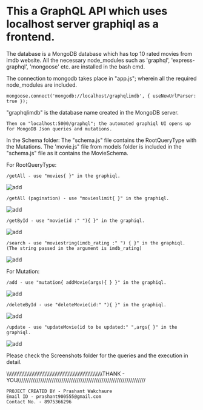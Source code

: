 
# This a GraphQL API which uses localhost server graphiql as a frontend.

The database is a MongoDB database which has top 10 rated movies from imdb website.
All the necessary node_modules such as 'graphql', 'express-graphql', 'mongoose' etc. are installed in the bash cmd. 

The connection to mongodb takes place in "app.js"; wherein all the required node_modules are included.
    
    mongoose.connect('mongodb://localhost/graphqlimdb', { useNewUrlParser: true });
"graphqlimdb" is the database name created in the MongoDB server.

    Then on "localhost:5000/graphql"; the automated graphiql UI opens up for MongoDB Json queries and mutations.

In the Schema folder: The "schema.js" file contains the RootQueryType with the Mutations. The 'movie.js" file from models folder is                             included in the "schema.js" file as it contains the MovieSchema.

For RootQueryType:

    /getAll - use "movies{ }" in the graphiql.

![add](https://github.com/prashant900555/back-end-task/blob/master/GraphQL%20-%20Top%2010%20Movies%20IMDB%20List/Screenshots/getAll.png?raw=true)

    /getAll (pagination) - use "movieslimit{ }" in the graphiql.
 
 ![add](https://github.com/prashant900555/back-end-task/blob/master/GraphQL%20-%20Top%2010%20Movies%20IMDB%20List/Screenshots/getAll%20(pagination).png?raw=true)
 
    /getById - use "movie(id :" "){ }" in the graphiql.
 
 ![add](https://github.com/prashant900555/back-end-task/blob/master/GraphQL%20-%20Top%2010%20Movies%20IMDB%20List/Screenshots/getById.png?raw=true)
 
    /search - use "moviestring(imdb_rating :" ") { }" in the graphiql. (The string passed in the argument is imdb_rating)
    
 ![add](https://github.com/prashant900555/back-end-task/blob/master/GraphQL%20-%20Top%2010%20Movies%20IMDB%20List/Screenshots/search.png?raw=true)    
    
For Mutation:

    /add - use "mutation{ addMovie(args){ } }" in the graphiql.
    
  ![add](https://github.com/prashant900555/back-end-task/blob/master/GraphQL%20-%20Top%2010%20Movies%20IMDB%20List/Screenshots/add.png?raw=true)   
    
    /deleteById - use "deleteMovie(id:" "){ }" in the graphiql.
    
![add](https://github.com/prashant900555/back-end-task/blob/master/GraphQL%20-%20Top%2010%20Movies%20IMDB%20List/Screenshots/delete.png?raw=true)    
    
    /update - use "updateMovie(id to be updated:" ",args{ }" in the graphiql.

![add](https://github.com/prashant900555/back-end-task/blob/master/GraphQL%20-%20Top%2010%20Movies%20IMDB%20List/Screenshots/update.png?raw=true)    

Please check the Screenshots folder for the queries and the execution in detail.

\\\\\\\\\\\\\\\\\\\\\\\\\\\\\\\\\\\\\\\\\\\\\\\\\\\\\\\\\\\\\\\\\\\\\\\\\\\\\\\\\\\\\\\\\\\\\\\\\\\\\\\\\\\\\\\\\\\\THANK - YOU///////////////////////////////////////////////////////////////////

    PROJECT CREATED BY - Prashant Wakchaure
    Email ID - prashant900555@gmail.com
    Contact No. - 8975366296
